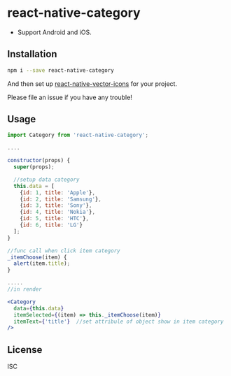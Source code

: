 # react-native-category
- Support Android and iOS.

## Installation

```bash
npm i --save react-native-category
```
And then set up [react-native-vector-icons](https://github.com/oblador/react-native-vector-icons) for your project.

Please file an issue if you have any trouble!

## Usage

```jsx
import Category from 'react-native-category';

....

constructor(props) {
  super(props);

  //setup data category
  this.data = [
    {id: 1, title: 'Apple'},
    {id: 2, title: 'Samsung'},
    {id: 3, title: 'Sony'},
    {id: 4, title: 'Nokia'},
    {id: 5, title: 'HTC'},
    {id: 6, title: 'LG'}
  ];
}

//func call when click item category
_itemChoose(item) {
  alert(item.title);
}

.....
//in render

<Category
  data={this.data}    
  itemSelected={(item) => this._itemChoose(item)}
  itemText={'title'}  //set attribule of object show in item category
/>
```

## License

ISC

